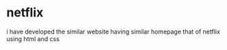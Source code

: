 # netflix
i have developed the similar website having similar homepage that of netflix using html and css
